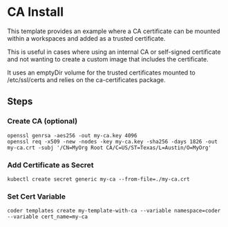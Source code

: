 # CA Install
This template provides an example where a CA certificate can be mounted within a workspaces and added as a trusted certificate.

This is useful in cases where using an internal CA or self-signed certificate and not wanting to create a custom image that includes the certificate.

It uses an emptyDir volume for the trusted certificates mounted to /etc/ssl/certs and relies on the ca-certificates package.

## Steps

### Create CA (optional)
```shell
openssl genrsa -aes256 -out my-ca.key 4096
openssl req -x509 -new -nodes -key my-ca.key -sha256 -days 1826 -out my-ca.crt -subj '/CN=MyOrg Root CA/C=US/ST=Texas/L=Austin/O=MyOrg'
```

### Add Certificate as Secret
```shell
kubectl create secret generic my-ca --from-file=./my-ca.crt 
```

### Set Cert Variable
```shell
coder templates create my-template-with-ca --variable namespace=coder --variable cert_name=my-ca
```
